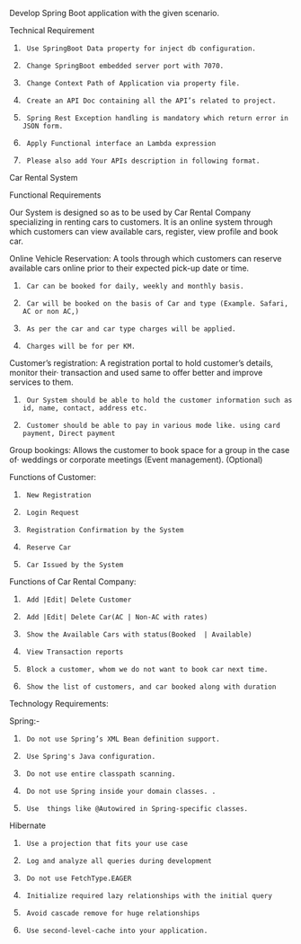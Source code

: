 Develop Spring Boot application with the given scenario.

 

Technical Requirement

1.      Use SpringBoot Data property for inject db configuration.

2.      Change SpringBoot embedded server port with 7070.

3.      Change Context Path of Application via property file.

4.      Create an API Doc containing all the API’s related to project.

5.      Spring Rest Exception handling is mandatory which return error in JSON form.

6.      Apply Functional interface an Lambda expression

7.      Please also add Your APIs description in following format.

 

 

Car Rental System

 

 

Functional Requirements

Our System is designed so as to be used by Car Rental Company specializing in renting cars to customers. It is an online system through which customers can view available cars, register, view profile and book car.

 

Online Vehicle Reservation: A tools through which customers can reserve available cars online prior to their expected pick-up date or time. 

 

1.      Car can be booked for daily, weekly and monthly basis.

2.      Car will be booked on the basis of Car and type (Example. Safari, AC or non AC,)

3.      As per the car and car type charges will be applied.

4.      Charges will be for per KM.

 

Customer’s registration: A registration portal to hold customer’s details, monitor their· transaction and used same to offer better and improve services to them.

 

1.      Our System should be able to hold the customer information such as id, name, contact, address etc.

2.      Customer should be able to pay in various mode like. using card payment, Direct payment

 

 Group bookings: Allows the customer to book space for a group in the case of· weddings or corporate meetings (Event management). (Optional)

 

Functions of Customer:

1.      New Registration

2.      Login Request

3.      Registration Confirmation by the System

4.      Reserve Car

5.      Car Issued by the System

 

Functions of Car Rental Company: 

1.      Add |Edit| Delete Customer

2.      Add |Edit| Delete Car(AC | Non-AC with rates)

3.      Show the Available Cars with status(Booked  | Available)

4.      View Transaction reports

5.      Block a customer, whom we do not want to book car next time.

6.      Show the list of customers, and car booked along with duration

 

Technology Requirements:

Spring:-

1.      Do not use Spring’s XML Bean definition support.

2.      Use Spring's Java configuration.

3.      Do not use entire classpath scanning.

4.      Do not use Spring inside your domain classes. .

5.      Use  things like @Autowired in Spring-specific classes.

Hibernate

1.      Use a projection that fits your use case

2.      Log and analyze all queries during development

3.      Do not use FetchType.EAGER

4.      Initialize required lazy relationships with the initial query

5.      Avoid cascade remove for huge relationships

6.      Use second-level-cache into your application.